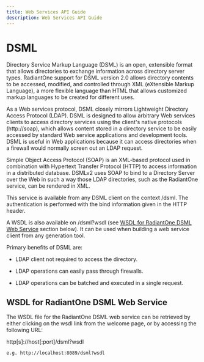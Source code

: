 ```yaml
---
title: Web Services API Guide
description: Web Services API Guide
---
```


# DSML

Directory Service Markup Language (DSML) is an open, extensible format that allows directories to exchange information across directory server types. RadiantOne support for DSML version 2.0 allows directory contents to be accessed, modified, and controlled through XML (eXtensible Markup Language), a more flexible language than HTML that allows customized markup languages to be created for different uses. 

As a Web services protocol, DSML closely mirrors Lightweight Directory Access Protocol (LDAP). DSML is designed to allow arbitrary Web services clients to access directory services using the client's native protocols (http://soap), which allows content stored in a directory service to be easily accessed by standard Web service applications and development tools. DSML is useful in Web applications because it can access directories when a firewall would normally screen out an LDAP request.

Simple Object Access Protocol (SOAP) is an XML-based protocol used in combination with Hypertext Transfer Protocol (HTTP) to access information in a distributed database. DSMLv2 uses SOAP to bind to a Directory Server over the Web in such a way those LDAP directories, such as the RadiantOne service, can be rendered in XML.

This service is available from any DSML client on the context /dsml.  The authentication is performed with the bind information given in the HTTP header.

A WSDL is also available on /dsml?wsdl (see [WSDL for RadiantOne DSML Web Service](#wsdl-for-radiantone-dsml-web-service) section below). It can be used when building a web service client from any generation tool. 

Primary benefits of DSML are:
-	LDAP client not required to access the directory.

-	LDAP operations can easily pass through firewalls.

-	LDAP operations can be batched and executed in a single request.

## WSDL for RadiantOne DSML Web Service

The WSDL file for the RadiantOne DSML web service can be retrieved by either clicking on the wsdl link from the welcome page, or by accessing the following URL:

http[s]://host[:port]/dsml?wsdl

```
e.g. http://localhost:8089/dsml?wsdl
```
